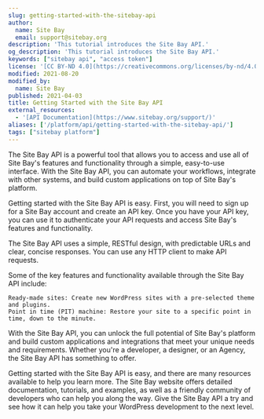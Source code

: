 ```yaml
---
slug: getting-started-with-the-sitebay-api
author:
  name: Site Bay
  email: support@sitebay.org
description: 'This tutorial introduces the Site Bay API.'
og_description: 'This tutorial introduces the Site Bay API.'
keywords: ["sitebay api", "access token"]
license: '[CC BY-ND 4.0](https://creativecommons.org/licenses/by-nd/4.0)'
modified: 2021-08-20
modified_by:
  name: Site Bay
published: 2021-04-03
title: Getting Started with the Site Bay API
external_resources:
  - '[API Documentation](https://www.sitebay.org/support/)'
aliases: ['/platform/api/getting-started-with-the-sitebay-api/']
tags: ["sitebay platform"]
---
```


The Site Bay API is a powerful tool that allows you to access and use all of Site Bay's features and functionality through a simple, easy-to-use interface. With the Site Bay API, you can automate your workflows, integrate with other systems, and build custom applications on top of Site Bay's platform.

Getting started with the Site Bay API is easy. First, you will need to sign up for a Site Bay account and create an API key. Once you have your API key, you can use it to authenticate your API requests and access Site Bay's features and functionality.

The Site Bay API uses a simple, RESTful design, with predictable URLs and clear, concise responses. You can use any HTTP client to make API requests.

Some of the key features and functionality available through the Site Bay API include:

    Ready-made sites: Create new WordPress sites with a pre-selected theme and plugins.
    Point in time (PIT) machine: Restore your site to a specific point in time, down to the minute.

With the Site Bay API, you can unlock the full potential of Site Bay's platform and build custom applications and integrations that meet your unique needs and requirements. Whether you're a developer, a designer, or an Agency, the Site Bay API has something to offer.

Getting started with the Site Bay API is easy, and there are many resources available to help you learn more. The Site Bay website offers detailed documentation, tutorials, and examples, as well as a friendly community of developers who can help you along the way. Give the Site Bay API a try and see how it can help you take your WordPress development to the next level.